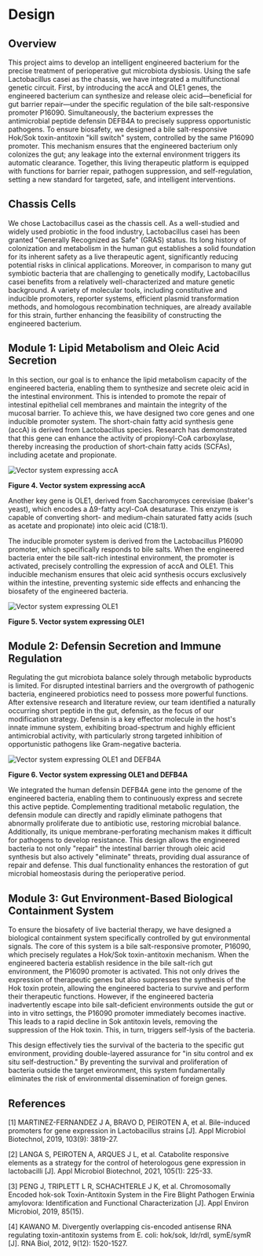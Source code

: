 # Design

## Overview

This project aims to develop an intelligent engineered bacterium for the precise treatment of perioperative gut microbiota dysbiosis. Using the safe Lactobacillus casei as the chassis, we have integrated a multifunctional genetic circuit. First, by introducing the accA and OLE1 genes, the engineered bacterium can synthesize and release oleic acid—beneficial for gut barrier repair—under the specific regulation of the bile salt-responsive promoter P16090. Simultaneously, the bacterium expresses the antimicrobial peptide defensin DEFB4A to precisely suppress opportunistic pathogens. To ensure biosafety, we designed a bile salt-responsive Hok/Sok toxin-antitoxin "kill switch" system, controlled by the same P16090 promoter. This mechanism ensures that the engineered bacterium only colonizes the gut; any leakage into the external environment triggers its automatic clearance. Together, this living therapeutic platform is equipped with functions for barrier repair, pathogen suppression, and self-regulation, setting a new standard for targeted, safe, and intelligent interventions.

## Chassis Cells

We chose Lactobacillus casei as the chassis cell. As a well-studied and widely used probiotic in the food industry, Lactobacillus casei has been granted "Generally Recognized as Safe" (GRAS) status. Its long history of colonization and metabolism in the human gut establishes a solid foundation for its inherent safety as a live therapeutic agent, significantly reducing potential risks in clinical applications. Moreover, in comparison to many gut symbiotic bacteria that are challenging to genetically modify, Lactobacillus casei benefits from a relatively well-characterized and mature genetic background. A variety of molecular tools, including constitutive and inducible promoters, reporter systems, efficient plasmid transformation methods, and homologous recombination techniques, are already available for this strain, further enhancing the feasibility of constructing the engineered bacterium.

## Module 1: Lipid Metabolism and Oleic Acid Secretion

In this section, our goal is to enhance the lipid metabolism capacity of the engineered bacteria, enabling them to synthesize and secrete oleic acid in the intestinal environment. This is intended to promote the repair of intestinal epithelial cell membranes and maintain the integrity of the mucosal barrier. To achieve this, we have designed two core genes and one inducible promoter system. The short-chain fatty acid synthesis gene (accA) is derived from Lactobacillus species. Research has demonstrated that this gene can enhance the activity of propionyl-CoA carboxylase, thereby increasing the production of short-chain fatty acids (SCFAs), including acetate and propionate.

![Vector system expressing accA](https://static.igem.wiki/teams/5562/project-figure/4.webp)

**Figure 4. Vector system expressing accA**

Another key gene is OLE1, derived from Saccharomyces cerevisiae (baker's yeast), which encodes a Δ9-fatty acyl-CoA desaturase. This enzyme is capable of converting short- and medium-chain saturated fatty acids (such as acetate and propionate) into oleic acid (C18:1).

The inducible promoter system is derived from the Lactobacillus P16090 promoter, which specifically responds to bile salts. When the engineered bacteria enter the bile salt-rich intestinal environment, the promoter is activated, precisely controlling the expression of accA and OLE1. This inducible mechanism ensures that oleic acid synthesis occurs exclusively within the intestine, preventing systemic side effects and enhancing the biosafety of the engineered bacteria.

![Vector system expressing OLE1](https://static.igem.wiki/teams/5562/project-figure/5.webp)

**Figure 5. Vector system expressing OLE1**

## Module 2: Defensin Secretion and Immune Regulation

Regulating the gut microbiota balance solely through metabolic byproducts is limited. For disrupted intestinal barriers and the overgrowth of pathogenic bacteria, engineered probiotics need to possess more powerful functions. After extensive research and literature review, our team identified a naturally occurring short peptide in the gut, defensin, as the focus of our modification strategy. Defensin is a key effector molecule in the host's innate immune system, exhibiting broad-spectrum and highly efficient antimicrobial activity, with particularly strong targeted inhibition of opportunistic pathogens like Gram-negative bacteria.

![Vector system expressing OLE1 and DEFB4A](https://static.igem.wiki/teams/5562/project-figure/6.webp)

**Figure 6. Vector system expressing OLE1 and DEFB4A**

We integrated the human defensin DEFB4A gene into the genome of the engineered bacteria, enabling them to continuously express and secrete this active peptide. Complementing traditional metabolic regulation, the defensin module can directly and rapidly eliminate pathogens that abnormally proliferate due to antibiotic use, restoring microbial balance. Additionally, its unique membrane-perforating mechanism makes it difficult for pathogens to develop resistance. This design allows the engineered bacteria to not only "repair" the intestinal barrier through oleic acid synthesis but also actively "eliminate" threats, providing dual assurance of repair and defense. This dual functionality enhances the restoration of gut microbial homeostasis during the perioperative period.

## Module 3: Gut Environment-Based Biological Containment System

To ensure the biosafety of live bacterial therapy, we have designed a biological containment system specifically controlled by gut environmental signals. The core of this system is a bile salt-responsive promoter, P16090, which precisely regulates a Hok/Sok toxin-antitoxin mechanism. When the engineered bacteria establish residence in the bile salt-rich gut environment, the P16090 promoter is activated. This not only drives the expression of therapeutic genes but also suppresses the synthesis of the Hok toxin protein, allowing the engineered bacteria to survive and perform their therapeutic functions. However, if the engineered bacteria inadvertently escape into bile salt-deficient environments outside the gut or into in vitro settings, the P16090 promoter immediately becomes inactive. This leads to a rapid decline in Sok antitoxin levels, removing the suppression of the Hok toxin. This, in turn, triggers self-lysis of the bacteria.

This design effectively ties the survival of the bacteria to the specific gut environment, providing double-layered assurance for "in situ control and ex situ self-destruction." By preventing the survival and proliferation of bacteria outside the target environment, this system fundamentally eliminates the risk of environmental dissemination of foreign genes.

## References

[1] MARTINEZ-FERNANDEZ J A, BRAVO D, PEIROTEN A, et al. Bile-induced promoters for gene expression in Lactobacillus strains [J]. Appl Microbiol Biotechnol, 2019, 103(9): 3819-27.

[2] LANGA S, PEIROTEN A, ARQUES J L, et al. Catabolite responsive elements as a strategy for the control of heterologous gene expression in lactobacilli [J]. Appl Microbiol Biotechnol, 2021, 105(1): 225-33.

[3] PENG J, TRIPLETT L R, SCHACHTERLE J K, et al. Chromosomally Encoded hok-sok Toxin-Antitoxin System in the Fire Blight Pathogen Erwinia amylovora: Identification and Functional Characterization [J]. Appl Environ Microbiol, 2019, 85(15).

[4] KAWANO M. Divergently overlapping cis-encoded antisense RNA regulating toxin-antitoxin systems from E. coli: hok/sok, ldr/rdl, symE/symR [J]. RNA Biol, 2012, 9(12): 1520-1527.

